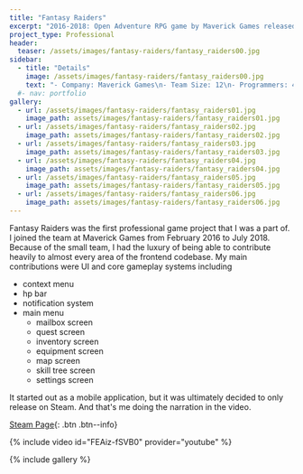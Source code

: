 ```yaml
---
title: "Fantasy Raiders"
excerpt: "2016-2018: Open Adventure RPG game by Maverick Games released on Steam"
project_type: Professional
header:
  teaser: /assets/images/fantasy-raiders/fantasy_raiders00.jpg
sidebar:
  - title: "Details"
    image: /assets/images/fantasy-raiders/fantasy_raiders00.jpg
    text: "- Company: Maverick Games\n- Team Size: 12\n- Programmers: 4\n- Platform: Mobile & Steam\n- Tech: Unity 2018"
  #- nav: portfolio
gallery:
  - url: /assets/images/fantasy-raiders/fantasy_raiders01.jpg
    image_path: assets/images/fantasy-raiders/fantasy_raiders01.jpg
  - url: /assets/images/fantasy-raiders/fantasy_raiders02.jpg
    image_path: assets/images/fantasy-raiders/fantasy_raiders02.jpg
  - url: /assets/images/fantasy-raiders/fantasy_raiders03.jpg
    image_path: assets/images/fantasy-raiders/fantasy_raiders03.jpg
  - url: /assets/images/fantasy-raiders/fantasy_raiders04.jpg
    image_path: assets/images/fantasy-raiders/fantasy_raiders04.jpg
  - url: /assets/images/fantasy-raiders/fantasy_raiders05.jpg
    image_path: assets/images/fantasy-raiders/fantasy_raiders05.jpg
  - url: /assets/images/fantasy-raiders/fantasy_raiders06.jpg
    image_path: assets/images/fantasy-raiders/fantasy_raiders06.jpg
---
```


Fantasy Raiders was the first professional game project that I was a part of. I joined the team at Maverick Games from February 2016 to July 2018. Because of the small team, I had the luxury of being able to contribute heavily to almost every area of the frontend codebase. My main contributions were UI and core gameplay systems including

- context menu
- hp bar
- notification system
- main menu
  - mailbox screen
  - quest screen
  - inventory screen
  - equipment screen
  - map screen
  - skill tree screen
  - settings screen

It started out as a mobile application, but it was ultimately decided to only release on Steam. And that's me doing the narration in the video.

[Steam Page](https://store.steampowered.com/app/862490/Fantasy_Raiders/){: .btn .btn--info}

{% include video id="FEAiz-fSVB0" provider="youtube" %}

{% include gallery %}